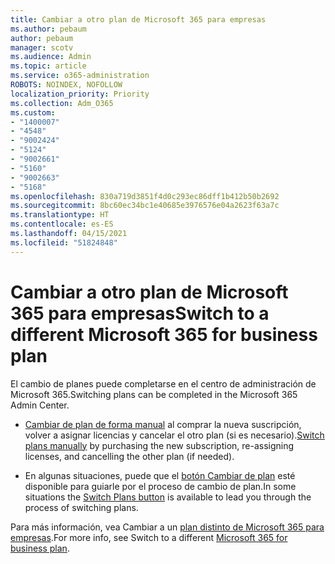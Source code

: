 ```yaml
---
title: Cambiar a otro plan de Microsoft 365 para empresas
ms.author: pebaum
author: pebaum
manager: scotv
ms.audience: Admin
ms.topic: article
ms.service: o365-administration
ROBOTS: NOINDEX, NOFOLLOW
localization_priority: Priority
ms.collection: Adm_O365
ms.custom:
- "1400007"
- "4548"
- "9002424"
- "5124"
- "9002661"
- "5160"
- "9002663"
- "5168"
ms.openlocfilehash: 830a719d3851f4d0c293ec86dff1b412b50b2692
ms.sourcegitcommit: 8bc60ec34bc1e40685e3976576e04a2623f63a7c
ms.translationtype: HT
ms.contentlocale: es-ES
ms.lasthandoff: 04/15/2021
ms.locfileid: "51824848"
---
```

# <a name="switch-to-a-different-microsoft-365-for-business-plan"></a><span data-ttu-id="764aa-102">Cambiar a otro plan de Microsoft 365 para empresas</span><span class="sxs-lookup"><span data-stu-id="764aa-102">Switch to a different Microsoft 365 for business plan</span></span>

<span data-ttu-id="764aa-103">El cambio de planes puede completarse en el centro de administración de Microsoft 365.</span><span class="sxs-lookup"><span data-stu-id="764aa-103">Switching plans can be completed in the Microsoft 365 Admin Center.</span></span>

- <span data-ttu-id="764aa-104">[Cambiar de plan de forma manual](https://docs.microsoft.com/microsoft-365/commerce/subscriptions/switch-plans-manually) al comprar la nueva suscripción, volver a asignar licencias y cancelar el otro plan (si es necesario).</span><span class="sxs-lookup"><span data-stu-id="764aa-104">[Switch plans manually](https://docs.microsoft.com/microsoft-365/commerce/subscriptions/switch-plans-manually) by purchasing the new subscription, re-assigning licenses, and cancelling the other plan (if needed).</span></span>

- <span data-ttu-id="764aa-105">En algunas situaciones, puede que el [botón Cambiar de plan](https://docs.microsoft.com/microsoft-365/commerce/subscriptions/switch-to-a-different-plan#use-the-switch-plans-button) esté disponible para guiarle por el proceso de cambio de plan.</span><span class="sxs-lookup"><span data-stu-id="764aa-105">In some situations the [Switch Plans button](https://docs.microsoft.com/microsoft-365/commerce/subscriptions/switch-to-a-different-plan#use-the-switch-plans-button) is available to lead you through the process of switching plans.</span></span>

<span data-ttu-id="764aa-106">Para más información, vea Cambiar a un [plan distinto de Microsoft 365 para empresas](https://docs.microsoft.com/microsoft-365/commerce/subscriptions/switch-to-a-different-plan).</span><span class="sxs-lookup"><span data-stu-id="764aa-106">For more info, see Switch to a different [Microsoft 365 for business plan](https://docs.microsoft.com/microsoft-365/commerce/subscriptions/switch-to-a-different-plan).</span></span>
